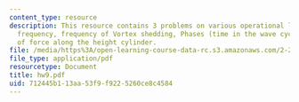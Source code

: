 ```yaml
---
content_type: resource
description: This resource contains 3 problems on various operational limits, natural
  frequency, frequency of Vortex shedding, Phases (time in the wave cycle), center
  of force along the height cylinder.
file: /media/https%3A/open-learning-course-data-rc.s3.amazonaws.com/2-22-design-principles-for-ocean-vehicles-13-42-spring-2005/712445b113aa53f9f9225260ce8c4584_hw9.pdf
file_type: application/pdf
resourcetype: Document
title: hw9.pdf
uid: 712445b1-13aa-53f9-f922-5260ce8c4584
---
```

